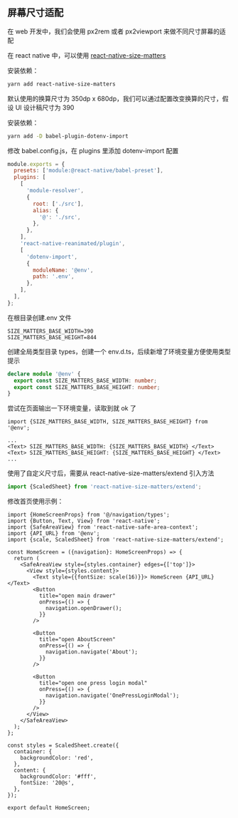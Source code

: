 ## 屏幕尺寸适配

在 web 开发中，我们会使用 px2rem 或者 px2viewport 来做不同尺寸屏幕的适配

在 react native 中，可以使用 [react-native-size-matters](https://github.com/nirsky/react-native-size-matters)

安装依赖：

```bash
yarn add react-native-size-matters
```

默认使用的换算尺寸为 350dp x 680dp，我们可以通过配置改变换算的尺寸，假设 UI 设计稿尺寸为 390

安装依赖：

```bash
yarn add -D babel-plugin-dotenv-import
```

修改 babel.config.js，在 plugins 里添加 dotenv-import 配置

```js
module.exports = {
  presets: ['module:@react-native/babel-preset'],
  plugins: [
    [
      'module-resolver',
      {
        root: ['./src'],
        alias: {
          '@': './src',
        },
      },
    ],
    'react-native-reanimated/plugin',
    [
      'dotenv-import',
      {
        moduleName: '@env',
        path: '.env',
      },
    ],
  ],
};
```

在根目录创建.env 文件

```
SIZE_MATTERS_BASE_WIDTH=390
SIZE_MATTERS_BASE_HEIGHT=844
```

创建全局类型目录 types，创建一个 env.d.ts，后续新增了环境变量方便使用类型提示

```ts
declare module '@env' {
  export const SIZE_MATTERS_BASE_WIDTH: number;
  export const SIZE_MATTERS_BASE_HEIGHT: number;
}
```

尝试在页面输出一下环境变量，读取到就 ok 了

```tsx
import {SIZE_MATTERS_BASE_WIDTH, SIZE_MATTERS_BASE_HEIGHT} from '@env';

...
<Text> SIZE_MATTERS_BASE_WIDTH: {SIZE_MATTERS_BASE_WIDTH} </Text>
<Text> SIZE_MATTERS_BASE_HEIGHT: {SIZE_MATTERS_BASE_HEIGHT} </Text>
...
```

使用了自定义尺寸后，需要从 react-native-size-matters/extend 引入方法

```ts
import {ScaledSheet} from 'react-native-size-matters/extend';
```

修改首页使用示例：

```tsx
import {HomeScreenProps} from '@/navigation/types';
import {Button, Text, View} from 'react-native';
import {SafeAreaView} from 'react-native-safe-area-context';
import {API_URL} from '@env';
import {scale, ScaledSheet} from 'react-native-size-matters/extend';

const HomeScreen = ({navigation}: HomeScreenProps) => {
  return (
    <SafeAreaView style={styles.container} edges={['top']}>
      <View style={styles.content}>
        <Text style={{fontSize: scale(16)}}> HomeScreen {API_URL} </Text>
        <Button
          title="open main drawer"
          onPress={() => {
            navigation.openDrawer();
          }}
        />

        <Button
          title="open AboutScreen"
          onPress={() => {
            navigation.navigate('About');
          }}
        />

        <Button
          title="open one press login modal"
          onPress={() => {
            navigation.navigate('OnePressLoginModal');
          }}
        />
      </View>
    </SafeAreaView>
  );
};

const styles = ScaledSheet.create({
  container: {
    backgroundColor: 'red',
  },
  content: {
    backgroundColor: '#fff',
    fontSize: '20@s',
  },
});

export default HomeScreen;
```